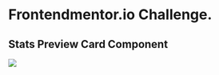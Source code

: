 # Frontendmentor.io Challenge.

## Stats Preview Card Component

![](https://i.hizliresim.com/7jqwrsj.png)